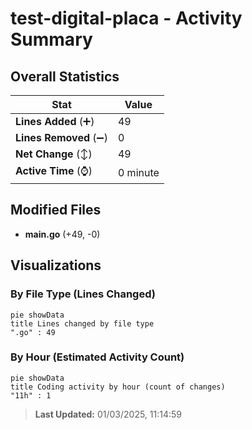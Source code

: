 # test-digital-placa - Activity Summary 

## Overall Statistics

| Stat                   | Value                                                             |
| ---------------------- | ----------------------------------------------------------------- |
| **Lines Added** (➕)   | 49                                          |
| **Lines Removed** (➖) | 0                                        |
| **Net Change** (↕)    | 49                |
| **Active Time** (⌚)   | 0 minute |


## Modified Files
- **main.go** (+49, -0)

## Visualizations

### By File Type (Lines Changed)

```mermaid
pie showData
title Lines changed by file type
".go" : 49
```

### By Hour (Estimated Activity Count)

```mermaid
pie showData
title Coding activity by hour (count of changes)
"11h" : 1
```


> **Last Updated:** 01/03/2025, 11:14:59